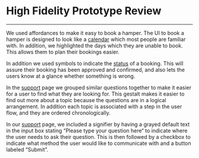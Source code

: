 # High Fidelity Prototype Review
---

We used affordances to make it easy to book a hamper. The UI to book a hamper is designed to look like a [calendar](ReviewImages/calendar.png) which most people are familiar with. In addition, we highlighted the days which they are unable to book. This allows them to plan their bookings easier.

In addition we used symbols to indicate the [status](ReviewImages/Confirm.png) of a booking. This will assure their booking has been approved and confirmed, and also lets the users know at a glance whether something is wrong.

In the [support](ReviewImages/Faq.png) page we grouped similar questions together to make it easier for a user to find what they are looking for. This gestalt makes it easier to find out more about a topic because the questions are in a logical arrangement. In addition each topic is associated with a step in the user flow, and they are ordered chronologically.

In our [support](ReviewImages/Question.png) page, we included a signifier by having a grayed default text in the input box stating “Please type your question here“ to indicate where the user needs to ask their question. This is then followed by a checkbox to indicate what method the user would like to communicate with and a button labeled “Submit”.
